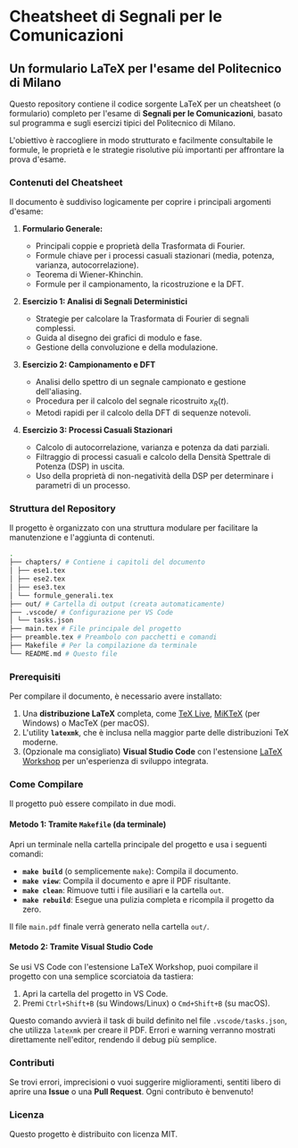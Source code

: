 # Cheatsheet di Segnali per le Comunicazioni

## Un formulario LaTeX per l'esame del Politecnico di Milano

Questo repository contiene il codice sorgente LaTeX per un cheatsheet (o formulario) completo per l'esame di **Segnali per le Comunicazioni**, basato sul programma e sugli esercizi tipici del Politecnico di Milano.

L'obiettivo è raccogliere in modo strutturato e facilmente consultabile le formule, le proprietà e le strategie risolutive più importanti per affrontare la prova d'esame.

### Contenuti del Cheatsheet

Il documento è suddiviso logicamente per coprire i principali argomenti d'esame:

1.  **Formulario Generale:**
    *   Principali coppie e proprietà della Trasformata di Fourier.
    *   Formule chiave per i processi casuali stazionari (media, potenza, varianza, autocorrelazione).
    *   Teorema di Wiener-Khinchin.
    *   Formule per il campionamento, la ricostruzione e la DFT.

2.  **Esercizio 1: Analisi di Segnali Deterministici**
    *   Strategie per calcolare la Trasformata di Fourier di segnali complessi.
    *   Guida al disegno dei grafici di modulo e fase.
    *   Gestione della convoluzione e della modulazione.

3.  **Esercizio 2: Campionamento e DFT**
    *   Analisi dello spettro di un segnale campionato e gestione dell'aliasing.
    *   Procedura per il calcolo del segnale ricostruito $x_R(t)$.
    *   Metodi rapidi per il calcolo della DFT di sequenze notevoli.

4.  **Esercizio 3: Processi Casuali Stazionari**
    *   Calcolo di autocorrelazione, varianza e potenza da dati parziali.
    *   Filtraggio di processi casuali e calcolo della Densità Spettrale di Potenza (DSP) in uscita.
    *   Uso della proprietà di non-negatività della DSP per determinare i parametri di un processo.

### Struttura del Repository

Il progetto è organizzato con una struttura modulare per facilitare la manutenzione e l'aggiunta di contenuti.

```bash
.
├── chapters/ # Contiene i capitoli del documento
│ ├── ese1.tex
│ ├── ese2.tex
│ ├── ese3.tex
│ └── formule_generali.tex
├── out/ # Cartella di output (creata automaticamente)
├── .vscode/ # Configurazione per VS Code
│ └── tasks.json
├── main.tex # File principale del progetto
├── preamble.tex # Preambolo con pacchetti e comandi
├── Makefile # Per la compilazione da terminale
└── README.md # Questo file
```

### Prerequisiti

Per compilare il documento, è necessario avere installato:

1.  Una **distribuzione LaTeX** completa, come [TeX Live](https://www.tug.org/texlive/), [MiKTeX](https://miktex.org/) (per Windows) o MacTeX (per macOS).
2.  L'utility **`latexmk`**, che è inclusa nella maggior parte delle distribuzioni TeX moderne.
3.  (Opzionale ma consigliato) **Visual Studio Code** con l'estensione [LaTeX Workshop](https://marketplace.visualstudio.com/items?itemName=James-Yu.latex-workshop) per un'esperienza di sviluppo integrata.

### Come Compilare

Il progetto può essere compilato in due modi.

#### Metodo 1: Tramite `Makefile` (da terminale)

Apri un terminale nella cartella principale del progetto e usa i seguenti comandi:

-   **`make build`** (o semplicemente `make`): Compila il documento.
-   **`make view`**: Compila il documento e apre il PDF risultante.
-   **`make clean`**: Rimuove tutti i file ausiliari e la cartella `out`.
-   **`make rebuild`**: Esegue una pulizia completa e ricompila il progetto da zero.

Il file `main.pdf` finale verrà generato nella cartella `out/`.

#### Metodo 2: Tramite Visual Studio Code

Se usi VS Code con l'estensione LaTeX Workshop, puoi compilare il progetto con una semplice scorciatoia da tastiera:

1.  Apri la cartella del progetto in VS Code.
2.  Premi `Ctrl+Shift+B` (su Windows/Linux) o `Cmd+Shift+B` (su macOS).

Questo comando avvierà il task di build definito nel file `.vscode/tasks.json`, che utilizza `latexmk` per creare il PDF. Errori e warning verranno mostrati direttamente nell'editor, rendendo il debug più semplice.

### Contributi

Se trovi errori, imprecisioni o vuoi suggerire miglioramenti, sentiti libero di aprire una **Issue** o una **Pull Request**. Ogni contributo è benvenuto!

### Licenza

Questo progetto è distribuito con licenza MIT.
